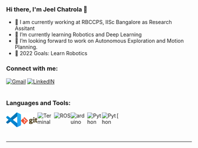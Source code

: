 ### Hi there, I'm Jeel Chatrola 👋

- 🔭 I am currently working at RBCCPS, IISc Bangalore as Research Assitant
- 🌱 I’m currently learning Robotics and Deep Learning
- 👯 I’m looking forward to work on Autonomous Exploration and Motion Planning.
- 🥅 2022 Goals: Learn Robotics

### Connect with me:

[![Gmail](https://img.shields.io/badge/Gmail-D14836?style=for-the-badge&logo=gmail&logoColor=white)](jeelchatrola046@gmail.com) [![LinkedIN](https://img.shields.io/badge/LinkedIn-0077B5?style=for-the-badge&logo=linkedin&logoColor=white)](https://www.linkedin.com/in/jeel-chatrola-5110141b9/)<br>
<br />

### Languages and Tools:

[<img align="left" alt="Visual Studio Code" width="40px" src="https://raw.githubusercontent.com/github/explore/80688e429a7d4ef2fca1e82350fe8e3517d3494d/topics/visual-studio-code/visual-studio-code.png" />][vs-code]

[<img align="left" alt="Git" width="45px" src="https://raw.githubusercontent.com/github/explore/80688e429a7d4ef2fca1e82350fe8e3517d3494d/topics/git/git.png" />][Github]
[<img align="left" alt="Terminal" width="45px" src="https://github.com/JeelChatrola/JeelChatrola/assets/56308805/6134b06d-9d34-478a-902c-e352e5f9fe4a" />][bash]
[<img align="left" alt="ROS" width="45px" src="https://github.com/JeelChatrola/JeelChatrola/assets/56308805/041a61bb-9171-422b-95c2-693cd3dba8f0" />][ROS]
[<img align="left" alt="arduino" width="45px" src="https://github.com/JeelChatrola/JeelChatrola/assets/56308805/a60ee07f-2216-4922-8a20-cf5c7d7d1b76" />][arduino]
[<img align="left" alt="Python" width="40px" src="https://upload.wikimedia.org/wikipedia/commons/c/c3/Python-logo-notext.svg" />][python]
[<img align="left" alt="Python" width="40px" src="https://github.com/JeelChatrola/JeelChatrola/assets/56308805/6c29beb6-a025-4d77-b7cc-def116595145)"/>

<br />
<br />

***

[linkedin]: https://www.linkedin.com/in/jeel-chatrola-5110141b9/
[Github]: https://github.com/JeelChatrola
[ROS]: https://www.ros.org/install/
[vs-code]: https://code.visualstudio.com/
[python]: https://www.python.org/
[arduino]: https://www.arduino.cc/
[bash]: https://en.wikipedia.org/wiki/Bash_(Unix_shell)
